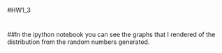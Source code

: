 #HW1_3
#
##In the ipython notebook you can see the graphs that I rendered of the distribution from  the random numbers generated.